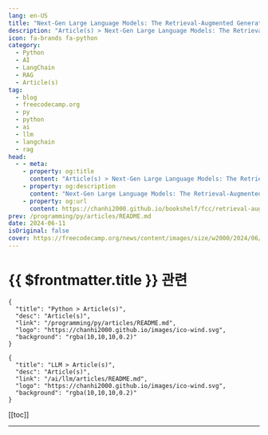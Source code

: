 ```yaml
---
lang: en-US
title: "Next-Gen Large Language Models: The Retrieval-Augmented Generation (RAG) Handbook"
description: "Article(s) > Next-Gen Large Language Models: The Retrieval-Augmented Generation (RAG) Handbook"
icon: fa-brands fa-python
category: 
  - Python
  - AI
  - LangChain
  - RAG
  - Article(s)
tag: 
  - blog
  - freecodecamp.org
  - py
  - python
  - ai
  - llm
  - langchain
  - rag
head:
  - - meta:
    - property: og:title
      content: "Article(s) > Next-Gen Large Language Models: The Retrieval-Augmented Generation (RAG) Handbook"
    - property: og:description
      content: "Next-Gen Large Language Models: The Retrieval-Augmented Generation (RAG) Handbook"
    - property: og:url
      content: https://chanhi2000.github.io/bookshelf/fcc/retrieval-augmented-generation-rag-handbook.html
prev: /programming/py/articles/README.md
date: 2024-06-11
isOriginal: false
cover: https://freecodecamp.org/news/content/images/size/w2000/2024/06/Next-Gen-Large-Language-Models-Cover-1--1-.png
---
```


# {{ $frontmatter.title }} 관련

```component VPCard
{
  "title": "Python > Article(s)",
  "desc": "Article(s)",
  "link": "/programming/py/articles/README.md",
  "logo": "https://chanhi2000.github.io/images/ico-wind.svg",
  "background": "rgba(10,10,10,0.2)"
}
```

```component VPCard
{
  "title": "LLM > Article(s)",
  "desc": "Article(s)",
  "link": "/ai/llm/articles/README.md",
  "logo": "https://chanhi2000.github.io/images/ico-wind.svg",
  "background": "rgba(10,10,10,0.2)"
}
```

[[toc]]

---

<SiteInfo
  name="Next-Gen Large Language Models: The Retrieval-Augmented Generation (RAG) Handbook"
  desc="Retrieval Augmented Generation (RAG) signifies a transformative advancement in large language models (LLMs). It combines the generative prowess of transformer architectures with dynamic information retrieval.  This integration allows LLMs to access and incorporate relevant external knowledge during text generation, resulting in outputs that are more accurate, contextual, and factually..."
  url="https://freecodecamp.org/news/retrieval-augmented-generation-rag-handbook/"
  logo="https://cdn.freecodecamp.org/universal/favicons/favicon.ico"
  preview="https://freecodecamp.org/news/content/images/size/w2000/2024/06/Next-Gen-Large-Language-Models-Cover-1--1-.png"/>

<!-- TODO: 작성 -->

